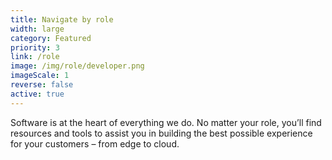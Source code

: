 ```yaml
---
title: Navigate by role
width: large
category: Featured
priority: 3
link: /role
image: /img/role/developer.png
imageScale: 1
reverse: false
active: true
---
```


Software is at the heart of everything we do. No matter your role, you’ll find resources and tools to assist you in building the best possible experience for your customers – from edge to cloud.